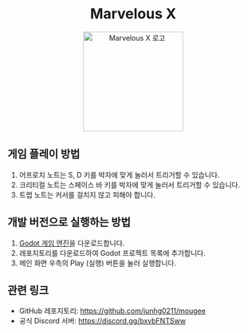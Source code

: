 <h1 align="center">Marvelous X</h1>
<p align="center">
   <img src="https://github.com/junhg0211/mougee/blob/master/res/icon.png?raw=true" alt="Marvelous X 로고" style="width: 200px;">
</p>

## 게임 플레이 방법

1. 어프로치 노트는 S, D 키를 박자에 맞게 눌러서 트리거할 수 있습니다.
2. 크리티컬 노트는 스페이스 바 키를 박자에 맞게 눌러서 트리거할 수 있습니다.
3. 트랩 노트는 커서를 걸치지 않고 피해야 합니다.

## 개발 버전으로 실행하는 방법

1. [Godot 게임 엔진](https://godotengine.org)을 다운로드합니다.
1. 레포지토리를 다운로드하여 Godot 프로젝트 목록에 추가합니다.
1. 메인 화면 우측의 Play (실행) 버튼을 눌러 실행합니다.

## 관련 링크

- GitHub 레포지토리: https://github.com/junhg0211/mougee
- 공식 Discord 서버: https://discord.gg/bxvbFNTSww
